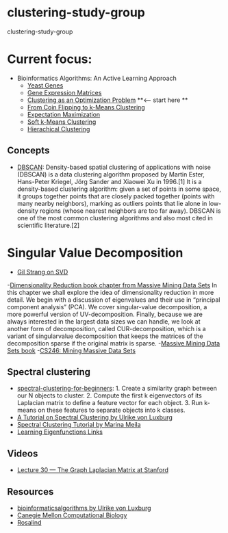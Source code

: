# clustering-study-group
clustering-study-group

# Current focus:
- Bioinformatics Algorithms: An Active Learning Approach
  - [Yeast Genes](https://www.youtube.com/watch?v=mIT0Zql9ITA)
  - [Gene Expression Matrices](https://www.youtube.com/watch?v=ubgY58azZW0)
  - [Clustering as an Optimization Problem](https://www.youtube.com/watch?v=JAC0GqadoiA)  **<-- start here **
  - [From Coin Flipping to k-Means Clustering](https://www.youtube.com/watch?v=3gbIXxutE8E)
  - [Expectation Maximization](https://www.youtube.com/watch?v=P1r4RR1goIU)
  - [Soft k-Means Clustering](https://www.youtube.com/watch?v=fpM0iZTjLhM)
  - [Hierachical Clustering](https://www.youtube.com/watch?v=Aly7YiDjxZs)

## Concepts
- [DBSCAN](https://en.wikipedia.org/wiki/DBSCAN): Density-based spatial clustering of applications with noise (DBSCAN) is a data clustering algorithm proposed by Martin Ester, Hans-Peter Kriegel, Jörg Sander and Xiaowei Xu in 1996.[1] It is a density-based clustering algorithm: given a set of points in some space, it groups together points that are closely packed together (points with many nearby neighbors), marking as outliers points that lie alone in low-density regions (whose nearest neighbors are too far away). DBSCAN is one of the most common clustering algorithms and also most cited in scientific literature.[2]

# Singular Value Decomposition
- [Gil Strang on SVD](https://www.youtube.com/watch?v=mBcLRGuAFUk)

-[Dimensionality Reduction book chapter from Massive Mining Data Sets](http://infolab.stanford.edu/~ullman/mmds/ch11.pdf) In this chapter we shall explore the idea of dimensionality reduction in more detail. We begin with a discussion of eigenvalues and their use in “principal
component analysis” (PCA). We cover singular-value decomposition, a
more powerful version of UV-decomposition. Finally, because we are always
interested in the largest data sizes we can handle, we look at another form
of decomposition, called CUR-decomposition, which is a variant of singularvalue
decomposition that keeps the matrices of the decomposition sparse if the
original matrix is sparse.
  -[Massive Mining Data Sets book](http://www.mmds.org/)
  -[CS246: Mining Massive Data Sets](http://web.stanford.edu/class/cs246/)

## Spectral clustering
- [spectral-clustering-for-beginners](https://towardsdatascience.com/spectral-clustering-for-beginners-d08b7d25b4d8): 1. Create a similarity graph between our N objects to cluster. 2. Compute the first k eigenvectors of its Laplacian matrix to define a feature vector for each object. 3. Run k-means on these features to separate objects into k classes.
- [A Tutorial on Spectral Clustering by Ulrike von Luxburg](https://www.cs.cmu.edu/~aarti/Class/10701/readings/Luxburg06_TR.pdf)
- [Spectral Clustering Tutorial by Marina Meila](https://www.stat.washington.edu/mmp/Papers/ch2.2-arxiv.pdf)
- [Learning Eigenfunctions Links](http://www.iro.umontreal.ca/~lisa/pointeurs/bengio_eigenfunctions_nc_2004.pdf)
  
## Videos
- [Lecture 30 — The Graph Laplacian Matrix at Stanford](https://www.youtube.com/watch?v=FRZvgNvALJ4)
  
## Resources
- [bioinformaticsalgorithms by Ulrike von Luxburg](http://bioinformaticsalgorithms.com)
- [Canegie Mellon Computational Biology](http://www.cmu.edu/ms-compbio/)
- [Rosalind](http://rosalind.info/problems/locations/)
